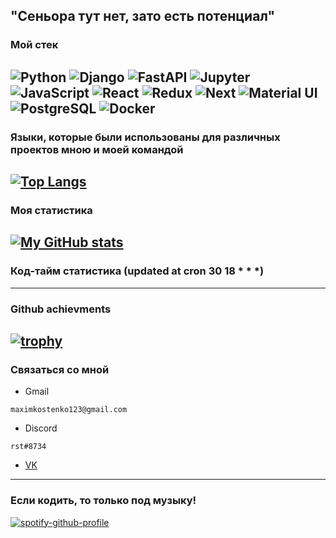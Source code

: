 "Сеньора тут нет, зато есть потенциал"
---
### Мой стек
![Python](https://img.shields.io/badge/Python-000000?style=for-the-badge&logo=Python&logoColor=#3776AB)
![Django](https://img.shields.io/badge/Django-000000?style=for-the-badge&logo=Django&logoColor=#009688)
![FastAPI](https://img.shields.io/badge/FastAPI-000000?style=for-the-badge&logo=FastAPI&logoColor=#092E20)
![Jupyter](https://img.shields.io/badge/Jupyter-000000?style=for-the-badge&logo=Jupyter&logoColor=#F37626)
![JavaScript](https://img.shields.io/badge/JavaScript-000000?style=for-the-badge&logo=JavaScript&logoColor=#F7DF1E)
![React](https://img.shields.io/badge/React-000000?style=for-the-badge&logo=React&logoColor=#61DAFB)
![Redux](https://img.shields.io/badge/Redux-000000?style=for-the-badge&logo=Redux&logoColor=#764ABC)
![Next](https://img.shields.io/badge/Next-000000?style=for-the-badge&logo=Next.js&logoColor=#000000)
![Material UI](https://img.shields.io/badge/MaterialUI-000000?style=for-the-badge&logo=MUI&logoColor=#007FFF)
![PostgreSQL](https://img.shields.io/badge/PostgreSQL-000000?style=for-the-badge&logo=PostgreSQL&logoColor=#4169E1)
![Docker](https://img.shields.io/badge/Docker-000000?style=for-the-badge&logo=Docker&logoColor=#2496ED)
---
### Языки, которые были использованы для различных проектов мною и моей командой
[![Top Langs](https://github-readme-stats.vercel.app/api/top-langs/?username=resistanceJkee&theme=algolia)](https://github.com/anuraghazra/github-readme-stats)
---
### Моя статистика
[![My GitHub stats](https://github-readme-stats.vercel.app/api?username=resistanceJkee&count_private=true&show_icons=true&theme=algolia)](https://github.com/anuraghazra/github-readme-stats)
---
### Код-тайм статистика (updated at cron 30 18 * * *)
<!--START_SECTION:waka-->
<!--END_SECTION:waka-->
---
### Github achievments
[![trophy](https://github-profile-trophy.vercel.app/?username=resistanceJkee&theme=onedark)](https://github.com/ryo-ma/github-profile-trophy)
---
### Связаться со мной
* Gmail
```
maximkostenko123@gmail.com
```
* Discord
```
rst#8734
```
* [VK](https://vk.com/resistancejkee)
---
### Если кодить, то только под музыку!
[![spotify-github-profile](https://spotify-github-profile.vercel.app/api/view?uid=d7hgrj7g0edocxa83d0i3pje8&cover_image=true&theme=default)](https://github.com/kittinan/spotify-github-profile)

